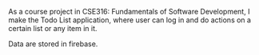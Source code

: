 As a course project in CSE316: Fundamentals of Software Development, I make the Todo List application, where user can log in and do actions on a certain list or any item in it.

Data are stored in firebase.


